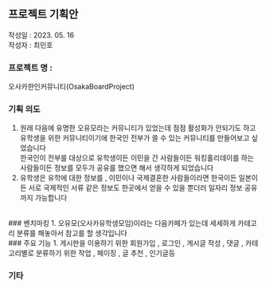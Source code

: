 ## 프로젝트 기획안

작성일 : 2023. 05. 16 <br>
작성자 : 최민호
 <br>
### 프로젝트 명 : 
오사카한인커뮤니티(OsakaBoardProject)
<br>
### 기획 의도
   1. 원래 다음에 유명한 오유모라는 커뮤니티가 있었는데 점점 활성화가 안되기도 하고 유학생을 위한 커뮤니티이기에 한국인 전부가 쓸 수 있는 커뮤니티를 만들어보고 싶었습니다
   <br>한국인이 전부를 대상으로 유학생이든 이민을 간 사람들이든 워킹홀리데이를 하는 사람들이든  정보를 모두가 공유를 했으면 해서 생각하게 되었습니다
   2. 유학생은 유학에 대한 정보를 , 이민이나 국제결혼한 사람들이라면 한국이든 일본이든 서로 국제적인 서류 같은 정보도 한곳에서 얻을 수 있을 뿐더러 일자리 정보 공유까지 가능합니다<br>
<br>
### 벤치마킹 
   1. 오유모(오사카유학생모임)이라는 다음카페가 있는데 세세하게 카테고리 분류를 해놓아서 참고를 할 생각입니다
<br>
### 주요 기능
   1. 게시판을 이용하기 위한 회원가입 , 로그인 , 게시글 작성 , 댓글 , 카테고리별로 분류하기 위한 작업 , 페이징 , 글 추천 , 인기글등

### 기타
